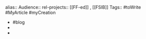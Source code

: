 alias::
Audience::
rel-projects::  [[FF-ed]] , [[FSIB]]
Tags:: #toWrite #MyArticle #myCreation

- #blog
-
-
